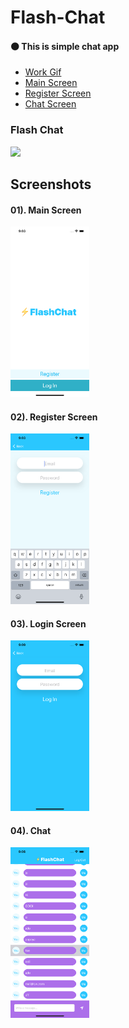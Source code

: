 # Flash-Chat

<h4>⚫️ This is simple chat app</h4>

- [Work Gif](README.md#flash-chat-1)
- [Main Screen](README.md#01-main-screen)
- [Register Screen](README.md#02-register-screen)
- [Chat Screen](README.md#04-chat)

<h3>Flash Chat</h3>
<img src="https://github.com/MalingaBandara/FireChat-iOS/blob/main/chat.gif" width="25%" >



<h2>Screenshots</h2>
<h4>01). Main Screen</h4>
 <img src="https://github.com/MalingaBandara/FireChat-iOS/blob/main/main.png" width="25%" >


<h4>02). Register Screen</h4>
 <img src="https://github.com/MalingaBandara/FireChat-iOS/blob/main/reg.png" width="25%" >

<h4>03). Login Screen</h4>
 <img src="https://github.com/MalingaBandara/FireChat-iOS/blob/main/login.png" width="25%" >

<h4>04). Chat</h4>
<img src="https://github.com/MalingaBandara/FireChat-iOS/blob/main/%20Chat.png" width="25%" >

